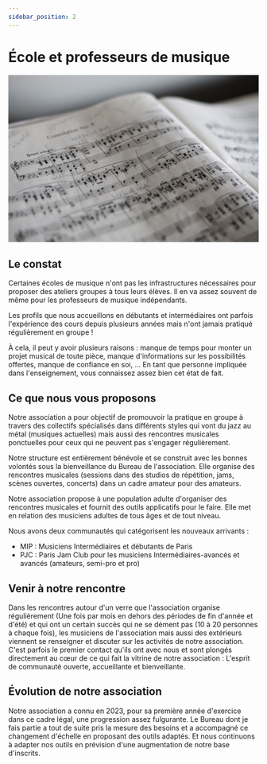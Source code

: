 ```yaml
---
sidebar_position: 2
---
```

# École et professeurs de musique

![École et professeurs de musique](/img/marius-masalar-rPOmLGwai2w-unsplash.jpg)

## Le constat

Certaines écoles de musique n'ont pas les infrastructures nécessaires pour proposer des ateliers groupes à tous leurs élèves. Il en va assez souvent de même pour les professeurs de musique indépendants.

Les profils que nous accueillons en débutants et intermédiaires ont parfois l'expérience des cours depuis plusieurs années mais n'ont jamais pratiqué régulièrement en groupe ! 

À cela, il peut y avoir plusieurs raisons : manque de temps pour monter un projet musical de toute pièce, manque d'informations sur les possibilités offertes, manque de confiance en soi, ... En tant que personne impliquée dans l'enseignement, vous connaissez assez bien cet état de fait.

## Ce que nous vous proposons

Notre association a pour objectif de promouvoir la pratique en groupe à travers des collectifs spécialisés dans différents styles qui vont du jazz au métal (musiques actuelles) mais aussi des rencontres musicales ponctuelles pour ceux qui ne peuvent pas s'engager régulièrement.

Notre structure est entièrement bénévole et se construit avec les bonnes volontés sous la bienveillance du Bureau de l'association. Elle organise des rencontres musicales (sessions dans des studios de répétition, jams, scènes ouvertes, concerts) dans un cadre amateur pour des amateurs.

Notre association propose à une population adulte d'organiser des rencontres musicales et fournit des outils applicatifs pour le faire. Elle met en relation des musiciens adultes de tous âges et de tout niveau. 

Nous avons deux communautés qui catégorisent les nouveaux arrivants :

- MIP : Musiciens Intermédiaires et débutants de Paris
- PJC : Paris Jam Club pour les musiciens Intermédiaires-avancés et avancés (amateurs, semi-pro et pro)

## Venir à notre rencontre

Dans les rencontres autour d'un verre que l'association organise régulièrement (Une fois par mois en dehors des périodes de fin d'année et d'été) et qui ont un certain succès qui ne se dément pas (10 à 20 personnes à chaque fois), les musiciens de l'association mais aussi des extérieurs viennent se renseigner et discuter sur les activités de notre association. C'est parfois le premier contact qu'ils ont avec nous et sont plongés directement au cœur de ce qui fait la vitrine de notre association : L'esprit de communauté ouverte, accueillante et bienveillante.

## Évolution de notre association

Notre association a connu en 2023, pour sa première année d'exercice dans ce cadre légal, une progression assez fulgurante. Le Bureau dont je fais partie a tout de suite pris la mesure des besoins et a accompagné ce changement d'échelle en proposant des outils adaptés. Et nous continuons à adapter nos outils en prévision d'une augmentation de notre base d'inscrits.